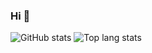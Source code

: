 ### Hi 👋

![GitHub stats](https://github-readme-stats.vercel.app/api?username=Enngage&show_icons=true&theme=dark)
![Top lang stats](https://github-readme-stats.vercel.app/api/top-langs/?username=Enngage&show_icons=true&layout=compact&theme=dark)

